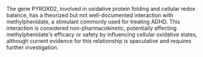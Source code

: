 The gene PYROXD2, involved in oxidative protein folding and cellular redox balance, has a theorized but not well-documented interaction with methylphenidate, a stimulant commonly used for treating ADHD. This interaction is considered non-pharmacokinetic, potentially affecting methylphenidate's efficacy or safety by influencing cellular oxidative states, although current evidence for this relationship is speculative and requires further investigation.